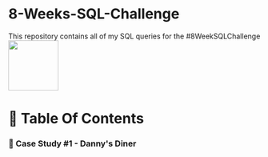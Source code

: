 
# 8-Weeks-SQL-Challenge
This repository contains all of my SQL queries for the #8WeekSQLChallenge <img src = "https://user-images.githubusercontent.com/94797745/146943297-e993171a-ff67-4608-af5e-d522f77d79eb.png" width = "100" height = "100">
# 📕 Table Of Contents
  ### 🍜 Case Study #1 - Danny's Diner
